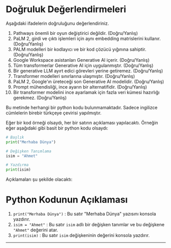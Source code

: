 # Doğruluk Değerlendirmeleri

Aşağıdaki ifadelerin doğruluğunu değerlendiriniz.

1. Pathways önemli bir oyun değiştirici değildir. (Doğru/Yanlış)
2. PaLM 2, girdi ve çıktı işlemleri için aynı embedding matrislerini kullanır. (Doğru/Yanlış)
3. PALM modelleri bir kodlayıcı ve bir kod çözücü yığınına sahiptir. (Doğru/Yanlış)
4. Google Workspace asistanları Generative AI içerir. (Doğru/Yanlış)
5. Tüm transformerlar Generative AI için uygulanmıştır. (Doğru/Yanlış)
6. Bir generative LLM ayırt edici görevleri yerine getiremez. (Doğru/Yanlış)
7. Transformer modelleri sınırlarına ulaşmıştır. (Doğru/Yanlış)
8. PaLM 2, Google'ın üreteceği son Generative AI modelidir. (Doğru/Yanlış)
9. Prompt mühendisliği, ince ayarın bir alternatifidir. (Doğru/Yanlış)
10. Bir transformer modelini ince ayarlamak için fazla veri kümesi hazırlığı gerekmez. (Doğru/Yanlış)

Bu metinde herhangi bir python kodu bulunmamaktadır. Sadece ingilizce cümlelerin birebir türkçeye çevirisi yapılmıştır. 

Eğer bir kod örneği olsaydı, her bir satırın açıklaması yapılacaktı. Örneğin eğer aşağıdaki gibi basit bir python kodu olsaydı:

```python
# Başlık
print("Merhaba Dünya")

# Değişken Tanımlama
isim = "Ahmet"

# Yazdırma
print(isim)
```

Açıklamaları şu şekilde olacaktı:
# Python Kodunun Açıklaması
1. `print("Merhaba Dünya")` : Bu satır "Merhaba Dünya" yazısını konsola yazdırır.
2. `isim = "Ahmet"` : Bu satır `isim` adlı bir değişken tanımlar ve bu değişkene `"Ahmet"` değerini atar.
3. `print(isim)` : Bu satır `isim` değişkeninin değerini konsola yazdırır.

---

